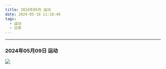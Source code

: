 ```yaml
---
title: 2024年05月 运动
date: 2024-05-10 11:18:40
tags: 
  - 运动
  - 日常
---
```


<link rel="stylesheet" href="/../css/base.css">
<link rel="stylesheet" href="/../css/center.css">
<link rel="stylesheet" href="/../css/images.css">

--- 

### 2024年05月09日 运动




<img class="half" src="/../images/exercise/2024-05-09.jpg"></img>
